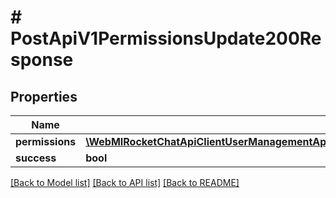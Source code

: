# # PostApiV1PermissionsUpdate200Response

## Properties

Name | Type | Description | Notes
------------ | ------------- | ------------- | -------------
**permissions** | [**\WebMIRocketChatApiClientUserManagementApi\Model\PostApiV1PermissionsUpdate200ResponsePermissionsInner[]**](PostApiV1PermissionsUpdate200ResponsePermissionsInner.md) |  | [optional]
**success** | **bool** |  | [optional]

[[Back to Model list]](../../README.md#models) [[Back to API list]](../../README.md#endpoints) [[Back to README]](../../README.md)
